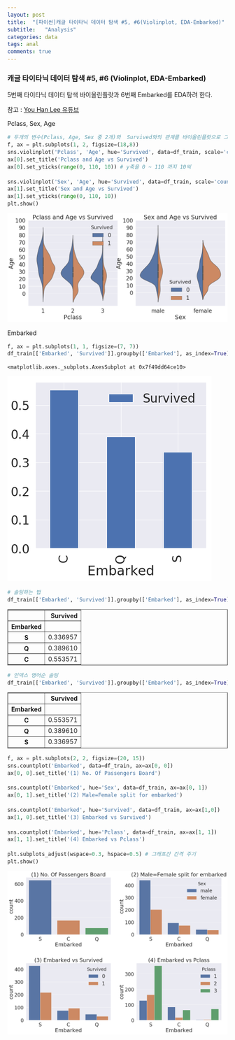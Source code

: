 ```yaml
---
layout: post
title:  "[파이썬]캐글 타이타닉 데이터 탐색 #5, #6(Violinplot, EDA-Embarked)"
subtitle:   "Analysis"
categories: data
tags: anal
comments: true
---
```


### 캐글 타이타닉 데이터 탐색 #5, #6 (Violinplot, EDA-Embarked)
5번째 타이타닉 데이터 탐색 바이올린플랏과 6번째 Embarked를 EDA하려 한다.

참고 : [You Han Lee 유튜브](https://www.youtube.com/watch?v=aeaEISnjH2I)


Pclass, Sex, Age


```python
# 두개의 변수(Pclass, Age, Sex 중 2개)와  Survived와의 관계를 바이올린플랏으로 그림
f, ax = plt.subplots(1, 2, figsize=(18,8))
sns.violinplot('Pclass', 'Age', hue='Survived', data=df_train, scale='count', split=True, ax=ax[0])
ax[0].set_title('Pclass and Age vs Survived')
ax[0].set_yticks(range(0, 110, 10)) # y축을 0 ~ 110 까지 10씩

sns.violinplot('Sex', 'Age', hue='Survived', data=df_train, scale='count', split=True, ax=ax[1])
ax[1].set_title('Sex and Age vs Survived')
ax[1].set_yticks(range(0, 110, 10))
plt.show()
```


![png](/assets/img/post_img/My_first_data_analysis_for_titanic_files/My_first_data_analysis_for_titanic_43_0.png)


Embarked


```python
f, ax = plt.subplots(1, 1, figsize=(7, 7))
df_train[['Embarked', 'Survived']].groupby(['Embarked'], as_index=True).mean().sort_values(by='Survived', ascending=False).plot.bar(ax=ax)
```




    <matplotlib.axes._subplots.AxesSubplot at 0x7f49dd64ce10>




![png](/assets/img/post_img/My_first_data_analysis_for_titanic_files/My_first_data_analysis_for_titanic_45_1.png)



```python
# 솔팅하는 법
df_train[['Embarked', 'Survived']].groupby(['Embarked'], as_index=True).mean().sort_values(by='Survived')
```




<div>
<style scoped>
    .dataframe tbody tr th:only-of-type {
        vertical-align: middle;
    }

    .dataframe tbody tr th {
        vertical-align: top;
    }

    .dataframe thead th {
        text-align: right;
    }
</style>
<table border="1" class="dataframe">
  <thead>
    <tr style="text-align: right;">
      <th></th>
      <th>Survived</th>
    </tr>
    <tr>
      <th>Embarked</th>
      <th></th>
    </tr>
  </thead>
  <tbody>
    <tr>
      <th>S</th>
      <td>0.336957</td>
    </tr>
    <tr>
      <th>Q</th>
      <td>0.389610</td>
    </tr>
    <tr>
      <th>C</th>
      <td>0.553571</td>
    </tr>
  </tbody>
</table>
</div>




```python
# 인덱스 영어순 솔팅
df_train[['Embarked', 'Survived']].groupby(['Embarked'], as_index=True).mean().sort_index()
```




<div>
<style scoped>
    .dataframe tbody tr th:only-of-type {
        vertical-align: middle;
    }

    .dataframe tbody tr th {
        vertical-align: top;
    }

    .dataframe thead th {
        text-align: right;
    }
</style>
<table border="1" class="dataframe">
  <thead>
    <tr style="text-align: right;">
      <th></th>
      <th>Survived</th>
    </tr>
    <tr>
      <th>Embarked</th>
      <th></th>
    </tr>
  </thead>
  <tbody>
    <tr>
      <th>C</th>
      <td>0.553571</td>
    </tr>
    <tr>
      <th>Q</th>
      <td>0.389610</td>
    </tr>
    <tr>
      <th>S</th>
      <td>0.336957</td>
    </tr>
  </tbody>
</table>
</div>




```python
f, ax = plt.subplots(2, 2, figsize=(20, 15))
sns.countplot('Embarked', data=df_train, ax=ax[0, 0])
ax[0, 0].set_title('(1) No. Of Passengers Board')

sns.countplot('Embarked', hue='Sex', data=df_train, ax=ax[0, 1])
ax[0, 1].set_title('(2) Male=Female split for embarked')

sns.countplot('Embarked', hue='Survived', data=df_train, ax=ax[1,0])
ax[1, 0].set_title('(3) Embarked vs Survived')

sns.countplot('Embarked', hue='Pclass', data=df_train, ax=ax[1, 1])
ax[1, 1].set_title('(4) Embarked vs Pclass')

plt.subplots_adjust(wspace=0.3, hspace=0.5) # 그래프간 간격 주기
plt.show()
```


![png](/assets/img/post_img/My_first_data_analysis_for_titanic_files/My_first_data_analysis_for_titanic_48_0.png)

